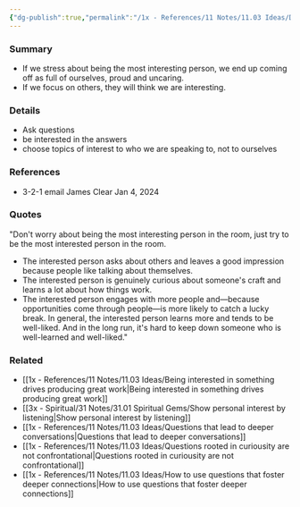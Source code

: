 ```yaml
---
{"dg-publish":true,"permalink":"/1x - References/11 Notes/11.03 Ideas/Dont worry about being the most interesting person in the room, be the most interested person./","title":"Dont worry about being the most interesting person in the room, be the most interested person.","noteIcon":""}
---
```



### Summary
- If we stress about being the most interesting person, we end up coming off as full of ourselves, proud and uncaring.
- If we focus on others, they will think we are interesting.

### Details
- Ask questions
- be interested in the answers
- choose topics of interest to who we are speaking to, not to ourselves

### References
- 3-2-1 email James Clear Jan 4, 2024

### Quotes
"Don't worry about being the most interesting person in the room, just try to be the most interested person in the room.
- The interested person asks about others and leaves a good impression because people like talking about themselves.
- The interested person is genuinely curious about someone's craft and learns a lot about how things work.
- The interested person engages with more people and—because opportunities come through people—is more likely to catch a lucky break.
In general, the interested person learns more and tends to be well-liked. And in the long run, it's hard to keep down someone who is well-learned and well-liked."

### Related
- [[1x - References/11 Notes/11.03 Ideas/Being interested in something drives producing great work\|Being interested in something drives producing great work]]
- [[3x - Spiritual/31 Notes/31.01 Spiritual Gems/Show personal interest by listening\|Show personal interest by listening]]
- [[1x - References/11 Notes/11.03 Ideas/Questions that lead to deeper conversations\|Questions that lead to deeper conversations]]
- [[1x - References/11 Notes/11.03 Ideas/Questions rooted in curiousity are not confrontational\|Questions rooted in curiousity are not confrontational]]
- [[1x - References/11 Notes/11.03 Ideas/How to use questions that foster deeper connections\|How to use questions that foster deeper connections]]